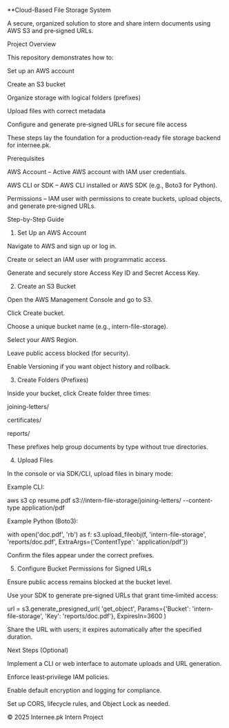 **Cloud-Based File Storage System

A secure, organized solution to store and share intern documents using AWS S3 and pre‑signed URLs.

Project Overview

This repository demonstrates how to:

Set up an AWS account

Create an S3 bucket

Organize storage with logical folders (prefixes)

Upload files with correct metadata

Configure and generate pre‑signed URLs for secure file access

These steps lay the foundation for a production‑ready file storage backend for internee.pk.

Prerequisites

AWS Account – Active AWS account with IAM user credentials.

AWS CLI or SDK – AWS CLI installed or AWS SDK (e.g., Boto3 for Python).

Permissions – IAM user with permissions to create buckets, upload objects, and generate pre‑signed URLs.

Step-by-Step Guide

1. Set Up an AWS Account

Navigate to AWS and sign up or log in.

Create or select an IAM user with programmatic access.

Generate and securely store Access Key ID and Secret Access Key.



2. Create an S3 Bucket

Open the AWS Management Console and go to S3.

Click Create bucket.

Choose a unique bucket name (e.g., intern-file-storage).

Select your AWS Region.

Leave public access blocked (for security).

Enable Versioning if you want object history and rollback.



3. Create Folders (Prefixes)

Inside your bucket, click Create folder three times:

joining-letters/

certificates/

reports/

These prefixes help group documents by type without true directories.



4. Upload Files

In the console or via SDK/CLI, upload files in binary mode:

Example CLI:

aws s3 cp resume.pdf s3://intern-file-storage/joining-letters/ --content-type application/pdf

Example Python (Boto3):

with open('doc.pdf', 'rb') as f:
    s3.upload_fileobj(f, 'intern-file-storage', 'reports/doc.pdf', ExtraArgs={'ContentType': 'application/pdf'})

Confirm the files appear under the correct prefixes.



5. Configure Bucket Permissions for Signed URLs

Ensure public access remains blocked at the bucket level.

Use your SDK to generate pre‑signed URLs that grant time‑limited access:

url = s3.generate_presigned_url(
    'get_object',
    Params={'Bucket': 'intern-file-storage', 'Key': 'reports/doc.pdf'},
    ExpiresIn=3600
)

Share the URL with users; it expires automatically after the specified duration.



Next Steps (Optional)

Implement a CLI or web interface to automate uploads and URL generation.

Enforce least‑privilege IAM policies.

Enable default encryption and logging for compliance.

Set up CORS, lifecycle rules, and Object Lock as needed.

© 2025 Internee.pk Intern Project
